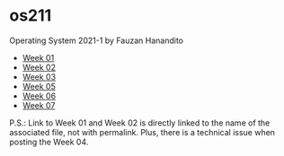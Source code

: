 # os211
 Operating System 2021-1 by Fauzan Hanandito

* [Week 01](w01.md)
* [Week 02](w02.md)
* [Week 03](W03/)
* [Week 05](W05/)
* [Week 06](W06/)
* [Week 07](W07/)

P.S.: Link to Week 01 and Week 02 is directly linked to the name of the associated file, not with permalink. Plus, there is a technical issue when posting the Week 04.
